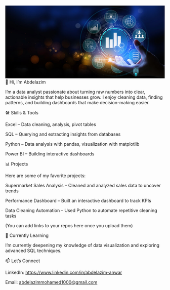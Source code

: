 ![image alt](https://github.com/abdelazimanwar/abdelazimanwar/blob/main/360_F_438931535_DhZaUQHbGvGUxLzPNzT4inocmtABLBoO.jpg?raw=true)
👋 Hi, I’m Abdelazim

I’m a data analyst passionate about turning raw numbers into clear, actionable insights that help businesses grow.
I enjoy cleaning data, finding patterns, and building dashboards that make decision-making easier.

🛠️ Skills & Tools

Excel – Data cleaning, analysis, pivot tables

SQL – Querying and extracting insights from databases

Python – Data analysis with pandas, visualization with matplotlib

Power BI – Building interactive dashboards

📊 Projects

Here are some of my favorite projects:

Supermarket Sales Analysis – Cleaned and analyzed sales data to uncover trends

Performance Dashboard – Built an interactive dashboard to track KPIs

Data Cleaning Automation – Used Python to automate repetitive cleaning tasks

(You can add links to your repos here once you upload them)

🌱 Currently Learning

I’m currently deepening my knowledge of data visualization and exploring advanced SQL techniques.

📫 Let’s Connect

LinkedIn: https://www.linkedin.com/in/abdelazim-anwar

Email: abdelazimmohamed1000@gmail.com
